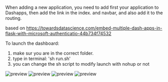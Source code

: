 When adding a new application, 
you need to add first your application to Dashapps, 
then add the link in the index. and navbar, and also add it to the routing.

based on https://towardsdatascience.com/embed-multiple-dash-apps-in-flask-with-microsoft-authenticatio-44b734f74532


To launch the dashboard:

1. make sur you are in the correct folder.
2. type in terminal: 'sh run.sh'
3. you can change the sh script to modify launch with nohup or not



![preview](/img1.png)
![preview](/img2.png)
![preview](/img3.png)
![preview](/img4.png)